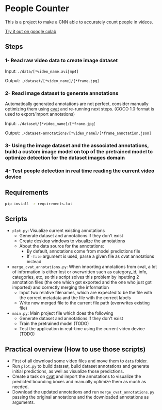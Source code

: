 # People Counter

This is a project to make a CNN able to accurately count people in videos.

[Try it out on google colab](https://colab.research.google.com/drive/16Ln-GgEKO7NSem-vQ3kuD53q2VVxl_8_#scrollTo=5IOHlMUmUAPA)

## Steps

### 1- Read raw video data to create image dataset

Input: `./data/[*video_name.avi|mp4]`

Output: `./dataset/[*video_name]/[*frame.jpg]`

### 2- Read image dataset to generate annotations

Automatically generated annotations are not perfect, consider manually optimizing them using [cvat](https://app.cvat.ai) and re-running next steps. (COCO 1.0 format is used to export/import annotations)

Input: `./dataset/[*video_name]/[*frame.jpg]`

Output: `./dataset-annotations/[*video_name]/[*frame_annotation.json]`

### 3- Using the image dataset and the associated annotations, build a custom image model on top of the pretrained model to optimize detection for the dataset images domain

### 4- Test people detection in real time reading the current video device

## Requirements

```bash
pip install -r requirements.txt
```

## Scripts

- `plot.py`: Visualize current existing annotations
  - Generate dataset and annotations if they don't exist
  - Create desktop windows to visualize the annotations
  - About the data source for the annotations:
    - By default, annotations come from model predictions file
    - If `-file` argument is used, parse a given file as cvat annotations instead
- `merge_cvat_annotations.py`: When importing annotations from cvat, a lot of information is either lost or overwritten such as category_id, info, categories, etc, so this script solves this problem by inputting 2 annotation files (the one which got exported and the one who just got imported) and correctly merging the information
  - Input two relative filenames, which are expected to be the file with the correct metadata and the file with the correct labels
  - Write new merged file to the current file path (overwrites existing file)
- `main.py`: Main project file which does the following
  - Generate dataset and annotations if they don't exist
  - Train the pretrained model (TODO)
  - Test the application in real-time using the current video device (TODO)

## Practical overview (How to use those scripts)

- First of all download some video files and move them to `data` folder.
- Run `plot.py` to build dataset, build dataset annotations and generate initial predictions, as well as visualize those predictions.
- Create a task on [cvat](https://app.cvat.ai) and import the annotations to visualize the predicted bounding boxes and manually optimize them as much as needed.
- Download the updated annotations and run `merge_cvat_annotations.py` passing the original annotations and the downloaded annotations as arguments.
